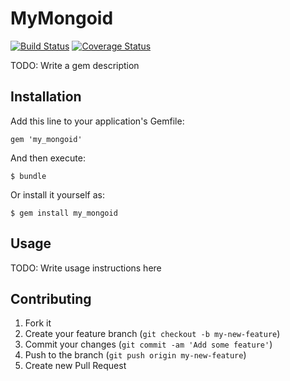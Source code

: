 # MyMongoid

[![Build Status](https://travis-ci.org/tony612/my_mongoid.png?branch=master)](https://travis-ci.org/tony612/my_mongoid)
[![Coverage Status](https://coveralls.io/repos/tony612/my_mongoid/badge.png)](https://coveralls.io/r/tony612/my_mongoid)

TODO: Write a gem description

## Installation

Add this line to your application's Gemfile:

    gem 'my_mongoid'

And then execute:

    $ bundle

Or install it yourself as:

    $ gem install my_mongoid

## Usage

TODO: Write usage instructions here

## Contributing

1. Fork it
2. Create your feature branch (`git checkout -b my-new-feature`)
3. Commit your changes (`git commit -am 'Add some feature'`)
4. Push to the branch (`git push origin my-new-feature`)
5. Create new Pull Request
